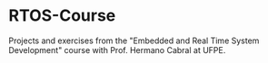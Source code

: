 # RTOS-Course
Projects and exercises from the "Embedded and Real Time System Development" course with Prof. Hermano Cabral at UFPE.
